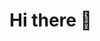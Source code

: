 # Hi there 👋

<!--
**md-ibrahim-01/md-ibrahim-01** is a ✨ _special_ ✨ repository because its `README.md` (this file) appears on your GitHub profile.

Here are some ideas to get you started:

- 👋 Hi, I’m @Md Ibrahim
- 👀 I’m interested in Travelling
- 🌱 I’m currently learning and working with React Js
- 💞️ I’m looking to collaborate on teach happiness
- 📫 How to reach me: Facebook: https://www.facebook.com/md.ibrahim.contact/
- 📫 How to reach me: Twitter: https://twitter.com/_md_ibrahim_m
- 📫 How to reach me: Linkedin: https://www.linkedin.com/in/mdibrahimcontact/
- 📫 How to reach me: Email: md.ibrahim8269@gmail.com
- 📫 How to reach me: Phone: +8801782642204
>
